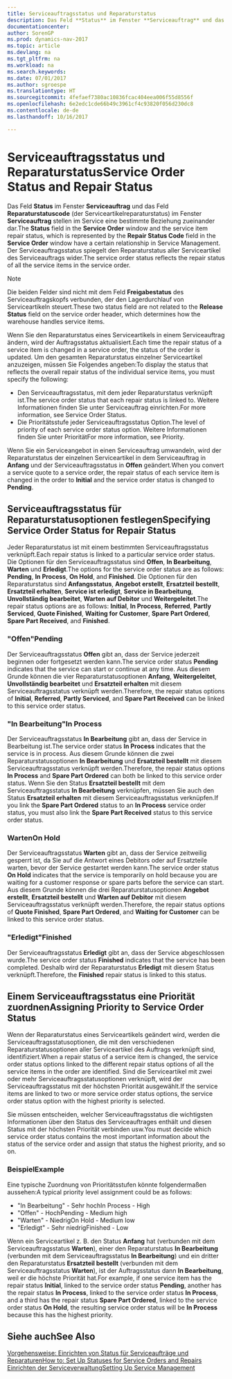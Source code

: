 ```yaml
---
title: Serviceauftragsstatus und Reparaturstatus
description: Das Feld **Status** im Fenster **Serviceauftrag** und das Feld **Reparaturstatuscode** (der Serviceartikelreparaturstatus) im Fenster **Serviceauftrag stellen** im Service eine bestimmte Beziehung zueinander dar. Der Serviceauftragsstatus spiegelt den Reparaturstatus aller Serviceartikel des Serviceauftrags wider.
documentationcenter: 
author: SorenGP
ms.prod: dynamics-nav-2017
ms.topic: article
ms.devlang: na
ms.tgt_pltfrm: na
ms.workload: na
ms.search.keywords: 
ms.date: 07/01/2017
ms.author: sgroespe
ms.translationtype: HT
ms.sourcegitcommit: 4fefaef7380ac10836fcac404eea006f55d8556f
ms.openlocfilehash: 6e2edc1cde66b49c3961cf4c93820f056d230dc8
ms.contentlocale: de-de
ms.lasthandoff: 10/16/2017

---
```

# <a name="service-order-status-and-repair-status"></a><span data-ttu-id="01673-104">Serviceauftragsstatus und Reparaturstatus</span><span class="sxs-lookup"><span data-stu-id="01673-104">Service Order Status and Repair Status</span></span>
<span data-ttu-id="01673-105">Das Feld **Status** im Fenster **Serviceauftrag** und das Feld **Reparaturstatuscode** (der Serviceartikelreparaturstatus) im Fenster **Serviceauftrag** stellen im Service eine bestimmte Beziehung zueinander dar.</span><span class="sxs-lookup"><span data-stu-id="01673-105">The **Status** field in the **Service Order** window and the service item repair status, which is represented by the **Repair Status Code** field in the **Service Order** window have a certain relationship in Service Management.</span></span> <span data-ttu-id="01673-106">Der Serviceauftragsstatus spiegelt den Reparaturstatus aller Serviceartikel des Serviceauftrags wider.</span><span class="sxs-lookup"><span data-stu-id="01673-106">The service order status reflects the repair status of all the service items in the service order.</span></span>  
  
> [!NOTE]  
>  <span data-ttu-id="01673-107">Die beiden Felder sind nicht mit dem Feld **Freigabestatus** des Serviceauftragskopfs verbunden, der den Lagerdurchlauf von Serviceartikeln steuert.</span><span class="sxs-lookup"><span data-stu-id="01673-107">These two status field are not related to the **Release Status** field on the service order header, which determines how the warehouse handles service items.</span></span>  
  
 <span data-ttu-id="01673-108">Wenn Sie den Reparaturstatus eines Serviceartikels in einem Serviceauftrag ändern, wird der Auftragsstatus aktualisiert.</span><span class="sxs-lookup"><span data-stu-id="01673-108">Each time the repair status of a service item is changed in a service order, the status of the order is updated.</span></span> <span data-ttu-id="01673-109">Um den gesamten Reparaturstatus einzelner Serviceartikel anzuzeigen, müssen Sie Folgendes angeben:</span><span class="sxs-lookup"><span data-stu-id="01673-109">To display the status that reflects the overall repair status of the individual service items, you must specify the following:</span></span>  
  
* <span data-ttu-id="01673-110">Den Serviceauftragsstatus, mit dem jeder Reparaturstatus verknüpft ist.</span><span class="sxs-lookup"><span data-stu-id="01673-110">The service order status that each repair status is linked to.</span></span> <span data-ttu-id="01673-111">Weitere Informationen finden Sie unter Serviceauftrag einrichten.</span><span class="sxs-lookup"><span data-stu-id="01673-111">For more information, see Service Order Status.</span></span>  
* <span data-ttu-id="01673-112">Die Prioritätsstufe jeder Serviceauftragsstatus Option.</span><span class="sxs-lookup"><span data-stu-id="01673-112">The level of priority of each service order status option.</span></span> <span data-ttu-id="01673-113">Weitere Informationen finden Sie unter Priorität</span><span class="sxs-lookup"><span data-stu-id="01673-113">For more information, see Priority.</span></span>  
  
 <span data-ttu-id="01673-114">Wenn Sie ein Serviceangebot in einen Serviceauftrag umwandeln, wird der Reparaturstatus der einzelnen Serviceartikel in dem Serviceauftrag in **Anfang** und der Serviceauftragsstatus in **Offen** geändert.</span><span class="sxs-lookup"><span data-stu-id="01673-114">When you convert a service quote to a service order, the repair status of each service item is changed in the order to **Initial** and the service order status is changed to **Pending**.</span></span>  
  
## <a name="specifying-service-order-status-for-repair-status"></a><span data-ttu-id="01673-115">Serviceauftragsstatus für Reparaturstatusoptionen festlegen</span><span class="sxs-lookup"><span data-stu-id="01673-115">Specifying Service Order Status for Repair Status</span></span>  
<span data-ttu-id="01673-116">Jeder Reparaturstatus ist mit einem bestimmten Serviceauftragsstatus verknüpft.</span><span class="sxs-lookup"><span data-stu-id="01673-116">Each repair status is linked to a particular service order status.</span></span> <span data-ttu-id="01673-117">Die Optionen für den Serviceauftragsstatus sind **Offen**, **In Bearbeitung**, **Warten** und **Erledigt**.</span><span class="sxs-lookup"><span data-stu-id="01673-117">The options for the service order status are as follows: **Pending**, **In Process**, **On Hold**, and **Finished**.</span></span> <span data-ttu-id="01673-118">Die Optionen für den Reparaturstatus sind **Anfangsstatus**, **Angebot erstellt**, **Ersatzteil bestellt**, **Ersatzteil erhalten**, **Service ist erledigt**, **Service in Bearbeitung**, **Unvollständig bearbeitet**, **Warten auf Debitor** und **Weitergeleitet**.</span><span class="sxs-lookup"><span data-stu-id="01673-118">The repair status options are as follows: **Initial**, **In Process**, **Referred**, **Partly Serviced**, **Quote Finished**, **Waiting for Customer**, **Spare Part Ordered**, **Spare Part Received**, and **Finished**.</span></span>  
  
### <a name="pending"></a><span data-ttu-id="01673-119">"Offen"</span><span class="sxs-lookup"><span data-stu-id="01673-119">Pending</span></span>  
<span data-ttu-id="01673-120">Der Serviceauftragsstatus **Offen** gibt an, dass der Service jederzeit beginnen oder fortgesetzt werden kann.</span><span class="sxs-lookup"><span data-stu-id="01673-120">The service order status **Pending** indicates that the service can start or continue at any time.</span></span> <span data-ttu-id="01673-121">Aus diesem Grunde können die vier Reparaturstatusoptionen **Anfang**, **Weitergeleitet**, **Unvollständig bearbeitet** und **Ersatzteil erhalten** mit diesem Serviceauftragsstatus verknüpft werden.</span><span class="sxs-lookup"><span data-stu-id="01673-121">Therefore, the repair status options of **Initial**, **Referred**, **Partly Serviced**, and **Spare Part Received** can be linked to this service order status.</span></span>  
  
### <a name="in-process"></a><span data-ttu-id="01673-122">"In Bearbeitung"</span><span class="sxs-lookup"><span data-stu-id="01673-122">In Process</span></span>  
<span data-ttu-id="01673-123">Der Serviceauftragsstatus **In Bearbeitung** gibt an, dass der Service in Bearbeitung ist.</span><span class="sxs-lookup"><span data-stu-id="01673-123">The service order status **In Process** indicates that the service is in process.</span></span> <span data-ttu-id="01673-124">Aus diesem Grunde können die zwei Reparaturstatusoptionen **In Bearbeitung** und **Ersatzteil bestellt** mit diesem Serviceauftragsstatus verknüpft werden.</span><span class="sxs-lookup"><span data-stu-id="01673-124">Therefore, the repair status options **In Process** and **Spare Part Ordered** can both be linked to this service order status.</span></span> <span data-ttu-id="01673-125">Wenn Sie den Status **Ersatzteil bestellt** mit dem Serviceauftragsstatus **In Bearbeitung** verknüpfen, müssen Sie auch den Status **Ersatzteil erhalten** mit diesem Serviceauftragsstatus verknüpfen.</span><span class="sxs-lookup"><span data-stu-id="01673-125">If you link the **Spare Part Ordered** status to an **In Process** service order status, you must also link the **Spare Part Received** status to this service order status.</span></span>  
  
### <a name="on-hold"></a><span data-ttu-id="01673-126">Warten</span><span class="sxs-lookup"><span data-stu-id="01673-126">On Hold</span></span>  
<span data-ttu-id="01673-127">Der Serviceauftragsstatus **Warten** gibt an, dass der Service zeitweilig gesperrt ist, da Sie auf die Antwort eines Debitors oder auf Ersatzteile warten, bevor der Service gestartet werden kann.</span><span class="sxs-lookup"><span data-stu-id="01673-127">The service order status **On Hold** indicates that the service is temporarily on hold because you are waiting for a customer response or spare parts before the service can start.</span></span> <span data-ttu-id="01673-128">Aus diesem Grunde können die drei Reparaturstatusoptionen **Angebot erstellt**, **Ersatzteil bestellt** und **Warten auf Debitor** mit diesem Serviceauftragsstatus verknüpft werden.</span><span class="sxs-lookup"><span data-stu-id="01673-128">Therefore, the repair status options of **Quote Finished**, **Spare Part Ordered**, and **Waiting for Customer** can be linked to this service order status.</span></span>  
  
### <a name="finished"></a><span data-ttu-id="01673-129">"Erledigt"</span><span class="sxs-lookup"><span data-stu-id="01673-129">Finished</span></span>  
<span data-ttu-id="01673-130">Der Serviceauftragsstatus **Erledigt** gibt an, dass der Service abgeschlossen wurde.</span><span class="sxs-lookup"><span data-stu-id="01673-130">The service order status **Finished** indicates that the service has been completed.</span></span> <span data-ttu-id="01673-131">Deshalb wird der Reparaturstatus **Erledigt** mit diesem Status verknüpft.</span><span class="sxs-lookup"><span data-stu-id="01673-131">Therefore, the **Finished** repair status is linked to this status.</span></span>  
  
## <a name="assigning-priority-to-service-order-status"></a><span data-ttu-id="01673-132">Einem Serviceauftragsstatus eine Priorität zuordnen</span><span class="sxs-lookup"><span data-stu-id="01673-132">Assigning Priority to Service Order Status</span></span>  
<span data-ttu-id="01673-133">Wenn der Reparaturstatus eines Serviceartikels geändert wird, werden die Serviceauftragsstatusoptionen, die mit den verschiedenen Reparaturstatusoptionen aller Serviceartikel des Auftrags verknüpft sind, identifiziert.</span><span class="sxs-lookup"><span data-stu-id="01673-133">When a repair status of a service item is changed, the service order status options linked to the different repair status options of all the service items in the order are identified.</span></span> <span data-ttu-id="01673-134">Sind die Serviceartikel mit zwei oder mehr Serviceauftragsstatusoptionen verknüpft, wird der Serviceauftragsstatus mit der höchsten Priorität ausgewählt.</span><span class="sxs-lookup"><span data-stu-id="01673-134">If the service items are linked to two or more service order status options, the service order status option with the highest priority is selected.</span></span>  
  
<span data-ttu-id="01673-135">Sie müssen entscheiden, welcher Serviceauftragsstatus die wichtigsten Informationen über den Status des Serviceauftrages enthält und diesen Status mit der höchsten Priorität verbinden usw.</span><span class="sxs-lookup"><span data-stu-id="01673-135">You must decide which service order status contains the most important information about the status of the service order and assign that status the highest priority, and so on.</span></span>  
  
### <a name="example"></a><span data-ttu-id="01673-136">Beispiel</span><span class="sxs-lookup"><span data-stu-id="01673-136">Example</span></span>  
<span data-ttu-id="01673-137">Eine typische Zuordnung von Prioritätsstufen könnte folgendermaßen aussehen:</span><span class="sxs-lookup"><span data-stu-id="01673-137">A typical priority level assignment could be as follows:</span></span>  
  
* <span data-ttu-id="01673-138">"In Bearbeitung" - Sehr hoch</span><span class="sxs-lookup"><span data-stu-id="01673-138">In Process - High</span></span>  
* <span data-ttu-id="01673-139">"Offen" - Hoch</span><span class="sxs-lookup"><span data-stu-id="01673-139">Pending - Medium high</span></span>  
* <span data-ttu-id="01673-140">"Warten" - Niedrig</span><span class="sxs-lookup"><span data-stu-id="01673-140">On Hold - Medium low</span></span>  
* <span data-ttu-id="01673-141">"Erledigt" - Sehr niedrig</span><span class="sxs-lookup"><span data-stu-id="01673-141">Finished - Low</span></span>  
  
<span data-ttu-id="01673-142">Wenn ein Serviceartikel z. B. den Status **Anfang** hat (verbunden mit dem Serviceauftragsstatus **Warten**), einer den Reparaturstatus **In Bearbeitung** (verbunden mit dem Serviceauftragsstatus **In Bearbeitung**) und ein dritter den Reparaturstatus **Ersatzteil bestellt** (verbunden mit dem Serviceauftragsstatus **Warten**), ist der Auftragsstatus dann **In Bearbeitung**, weil er die höchste Priorität hat.</span><span class="sxs-lookup"><span data-stu-id="01673-142">For example, if one service item has the repair status **Initial**, linked to the service order status **Pending**, another has the repair status **In Process**, linked to the service order status **In Process**, and a third has the repair status **Spare Part Ordered**, linked to the service order status **On Hold**, the resulting service order status will be **In Process** because this has the highest priority.</span></span>  
  
## <a name="see-also"></a><span data-ttu-id="01673-143">Siehe auch</span><span class="sxs-lookup"><span data-stu-id="01673-143">See Also</span></span>  
[<span data-ttu-id="01673-144">Vorgehensweise: Einrichten von Status für Serviceaufträge und Reparaturen</span><span class="sxs-lookup"><span data-stu-id="01673-144">How to: Set Up Statuses for Service Orders and Repairs</span></span>](service-order-repair-status.md)  
[<span data-ttu-id="01673-145">Einrichten der Serviceverwaltung</span><span class="sxs-lookup"><span data-stu-id="01673-145">Setting Up Service Management</span></span>](service-setup-service.md)  

